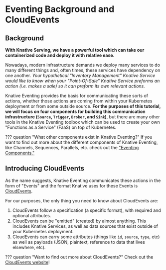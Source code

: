 # Eventing Background and CloudEvents

## Background
**With Knative Serving, we have a powerful tool which can take our containerized code and deploy it with relative ease.**

Nowadays, modern infrastructure demands we deploy many services to do many different things and, often times, these services have dependency on one another. *Your hypothetical "Inventory Management" Knative Service would like to know when your "Point-Of-Sale" Knative Service preforms an action (i.e. makes a sale) so it can preform its own relevant actions.*

Knative Eventing provides the basis for communicating these sorts of actions, whether those actions are coming from within your Kubernetes deployment or from some outside source. **For the purposes of this tutorial, we will focus on four components for building this communication infrastructure (`Source`, `Trigger`, `Broker`, and `Sink`)**, but there are many other tools in the Knative Eventing toolbox which can be used to create your own "Functions as a Service" (FaaS) on top of Kubernetes.

??? question "What other components exist in Knative Eventing?"
    If you want to find out more about the different components of Knative Eventing, like Channels, Sequences, Parallels, etc. check out the ["Eventing Components."](../eventing/README.md)


## Introducing CloudEvents
As the name suggests, Knative Eventing communicates these actions in the form of "Events" and the format Knative uses for these Events is <a href="https://github.com/cloudevents/spec/blob/master/primer.md" target="blank_">CloudEvents</a>.

For our purposes, the only thing you need to know about CloudEvents are:

1. CloudEvents follow a specification (a specific format), with required and optional attributes.
1. CloudEvents can be "emitted" (created) by almost anything. This includes Knative Services, as well as data sources that exist outside of your Kubernetes deployment.
1. CloudEvents can carry some attributes (things like `id`, `source`, `type`, etc) as well as payloads (JSON, plaintext, reference to data that lives elsewhere, etc).

??? question "Want to find out more about CloudEvents?"
    Check out the [CloudEvents website](https://cloudevents.io/)!
